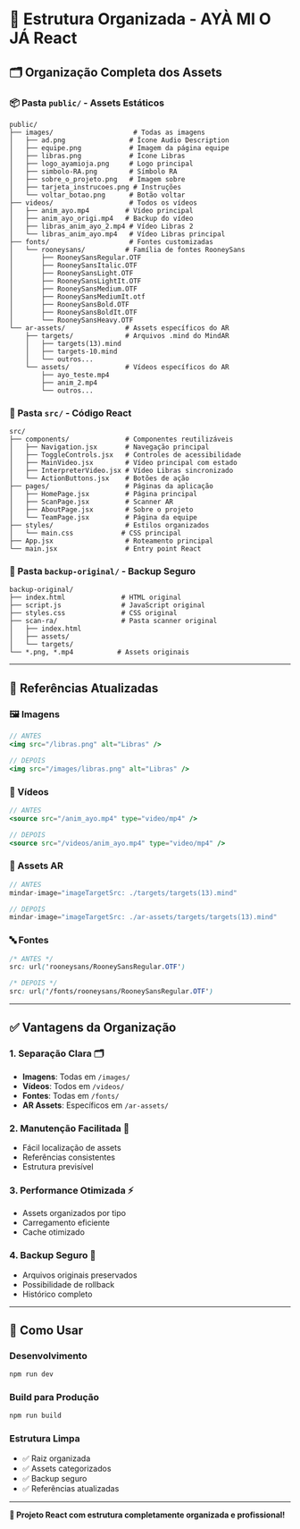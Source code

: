 # 📁 Estrutura Organizada - AYÀ MI O JÁ React

## 🗂️ **Organização Completa dos Assets**

### **📦 Pasta `public/` - Assets Estáticos**

```
public/
├── images/                    # Todas as imagens
│   ├── ad.png                # Ícone Audio Description
│   ├── equipe.png            # Imagem da página equipe
│   ├── libras.png            # Ícone Libras
│   ├── logo_ayamioja.png     # Logo principal
│   ├── simbolo-RA.png        # Símbolo RA
│   ├── sobre_o_projeto.png   # Imagem sobre
│   ├── tarjeta_instrucoes.png # Instruções
│   └── voltar_botao.png      # Botão voltar
├── videos/                   # Todos os vídeos
│   ├── anim_ayo.mp4         # Vídeo principal
│   ├── anim_ayo_origi.mp4   # Backup do vídeo
│   ├── libras_anim_ayo_2.mp4 # Vídeo Libras 2
│   └── libras_anim_ayo.mp4   # Vídeo Libras principal
├── fonts/                    # Fontes customizadas
│   └── rooneysans/          # Família de fontes RooneySans
│       ├── RooneySansRegular.OTF
│       ├── RooneySansItalic.OTF
│       ├── RooneySansLight.OTF
│       ├── RooneySansLightIt.OTF
│       ├── RooneySansMedium.OTF
│       ├── RooneySansMediumIt.otf
│       ├── RooneySansBold.OTF
│       ├── RooneySansBoldIt.OTF
│       └── RooneySansHeavy.OTF
└── ar-assets/               # Assets específicos do AR
    ├── targets/             # Arquivos .mind do MindAR
    │   ├── targets(13).mind
    │   ├── targets-10.mind
    │   └── outros...
    └── assets/              # Vídeos específicos do AR
        ├── ayo_teste.mp4
        ├── anim_2.mp4
        └── outros...
```

### **🧩 Pasta `src/` - Código React**

```
src/
├── components/              # Componentes reutilizáveis
│   ├── Navigation.jsx       # Navegação principal
│   ├── ToggleControls.jsx   # Controles de acessibilidade
│   ├── MainVideo.jsx        # Vídeo principal com estado
│   ├── InterpreterVideo.jsx # Vídeo Libras sincronizado
│   └── ActionButtons.jsx    # Botões de ação
├── pages/                   # Páginas da aplicação
│   ├── HomePage.jsx         # Página principal
│   ├── ScanPage.jsx         # Scanner AR
│   ├── AboutPage.jsx        # Sobre o projeto
│   └── TeamPage.jsx         # Página da equipe
├── styles/                  # Estilos organizados
│   └── main.css            # CSS principal
├── App.jsx                  # Roteamento principal
└── main.jsx                 # Entry point React
```

### **💾 Pasta `backup-original/` - Backup Seguro**

```
backup-original/
├── index.html              # HTML original
├── script.js               # JavaScript original
├── styles.css              # CSS original
├── scan-ra/                # Pasta scanner original
│   ├── index.html
│   ├── assets/
│   └── targets/
└── *.png, *.mp4           # Assets originais
```

---

## 🔗 **Referências Atualizadas**

### **🖼️ Imagens**
```jsx
// ANTES
<img src="/libras.png" alt="Libras" />

// DEPOIS
<img src="/images/libras.png" alt="Libras" />
```

### **🎥 Vídeos**
```jsx
// ANTES
<source src="/anim_ayo.mp4" type="video/mp4" />

// DEPOIS
<source src="/videos/anim_ayo.mp4" type="video/mp4" />
```

### **📁 Assets AR**
```jsx
// ANTES
mindar-image="imageTargetSrc: ./targets/targets(13).mind"

// DEPOIS
mindar-image="imageTargetSrc: ./ar-assets/targets/targets(13).mind"
```

### **🔤 Fontes**
```css
/* ANTES */
src: url('rooneysans/RooneySansRegular.OTF')

/* DEPOIS */
src: url('/fonts/rooneysans/RooneySansRegular.OTF')
```

---

## ✅ **Vantagens da Organização**

### **1. Separação Clara** 🗂️
- **Imagens**: Todas em `/images/`
- **Vídeos**: Todos em `/videos/`
- **Fontes**: Todas em `/fonts/`
- **AR Assets**: Específicos em `/ar-assets/`

### **2. Manutenção Facilitada** 🔧
- Fácil localização de assets
- Referências consistentes
- Estrutura previsível

### **3. Performance Otimizada** ⚡
- Assets organizados por tipo
- Carregamento eficiente
- Cache otimizado

### **4. Backup Seguro** 💾
- Arquivos originais preservados
- Possibilidade de rollback
- Histórico completo

---

## 🚀 **Como Usar**

### **Desenvolvimento**
```bash
npm run dev
```

### **Build para Produção**
```bash
npm run build
```

### **Estrutura Limpa**
- ✅ Raiz organizada
- ✅ Assets categorizados
- ✅ Backup seguro
- ✅ Referências atualizadas

---

**🎉 Projeto React com estrutura completamente organizada e profissional!**
